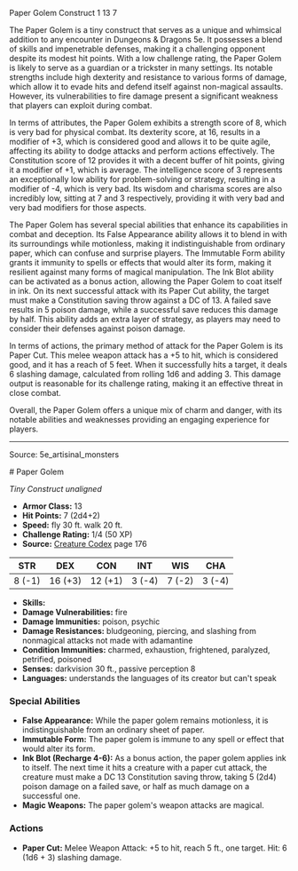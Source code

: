 <MonsterName/>Paper Golem</MonsterName>
<CreatureType/>Construct</CreatureType>
<CR/>1</CR>
<AC/>13</AC>
<HP/>7</HP>
<summary>The Paper Golem is a tiny construct that serves as a unique and whimsical addition to any encounter in Dungeons & Dragons 5e. It possesses a blend of skills and impenetrable defenses, making it a challenging opponent despite its modest hit points. With a low challenge rating, the Paper Golem is likely to serve as a guardian or a trickster in many settings. Its notable strengths include high dexterity and resistance to various forms of damage, which allow it to evade hits and defend itself against non-magical assaults. However, its vulnerabilities to fire damage present a significant weakness that players can exploit during combat. </summary>

<detail>

In terms of attributes, the Paper Golem exhibits a strength score of 8, which is very bad for physical combat. Its dexterity score, at 16, results in a modifier of +3, which is considered good and allows it to be quite agile, affecting its ability to dodge attacks and perform actions effectively. The Constitution score of 12 provides it with a decent buffer of hit points, giving it a modifier of +1, which is average. The intelligence score of 3 represents an exceptionally low ability for problem-solving or strategy, resulting in a modifier of -4, which is very bad. Its wisdom and charisma scores are also incredibly low, sitting at 7 and 3 respectively, providing it with very bad and very bad modifiers for those aspects.

The Paper Golem has several special abilities that enhance its capabilities in combat and deception. Its False Appearance ability allows it to blend in with its surroundings while motionless, making it indistinguishable from ordinary paper, which can confuse and surprise players. The Immutable Form ability grants it immunity to spells or effects that would alter its form, making it resilient against many forms of magical manipulation. The Ink Blot ability can be activated as a bonus action, allowing the Paper Golem to coat itself in ink. On its next successful attack with its Paper Cut ability, the target must make a Constitution saving throw against a DC of 13. A failed save results in 5 poison damage, while a successful save reduces this damage by half. This ability adds an extra layer of strategy, as players may need to consider their defenses against poison damage.

In terms of actions, the primary method of attack for the Paper Golem is its Paper Cut. This melee weapon attack has a +5 to hit, which is considered good, and it has a reach of 5 feet. When it successfully hits a target, it deals 6 slashing damage, calculated from rolling 1d6 and adding 3. This damage output is reasonable for its challenge rating, making it an effective threat in close combat.

Overall, the Paper Golem offers a unique mix of charm and danger, with its notable abilities and weaknesses providing an engaging experience for players.</detail>



---

Source: 5e_artisinal_monsters

<statblock>
# Paper Golem

*Tiny* *Construct* *unaligned*

- **Armor Class:** 13
- **Hit Points:** 7 (2d4+2)
- **Speed:** fly 30 ft. walk 20 ft.
- **Challenge Rating:** 1/4 (50 XP)
- **Source:** [Creature Codex](https://koboldpress.com/kpstore/product/creature-codex-for-5th-edition-dnd) page 176

| STR | DEX | CON | INT | WIS | CHA |
| --- | --- | --- | --- | --- | --- |
| 8 (-1) | 16 (+3) | 12 (+1) | 3 (-4) | 7 (-2) | 3 (-4) |

- **Skills:** 
- **Damage Vulnerabilities:** fire
- **Damage Immunities:** poison, psychic
- **Damage Resistances:** bludgeoning, piercing, and slashing from nonmagical attacks not made with adamantine
- **Condition Immunities:** charmed, exhaustion, frightened, paralyzed, petrified, poisoned
- **Senses:** darkvision 30 ft., passive perception 8
- **Languages:** understands the languages of its creator but can't speak

### Special Abilities

- **False Appearance:** While the paper golem remains motionless, it is indistinguishable from an ordinary sheet of paper.
- **Immutable Form:** The paper golem is immune to any spell or effect that would alter its form.
- **Ink Blot (Recharge 4-6):** As a bonus action, the paper golem applies ink to itself. The next time it hits a creature with a paper cut attack, the creature must make a DC 13 Constitution saving throw, taking 5 (2d4) poison damage on a failed save, or half as much damage on a successful one.
- **Magic Weapons:** The paper golem's weapon attacks are magical.

### Actions

- **Paper Cut:** Melee Weapon Attack: +5 to hit, reach 5 ft., one target. Hit: 6 (1d6 + 3) slashing damage.


</statblock>


